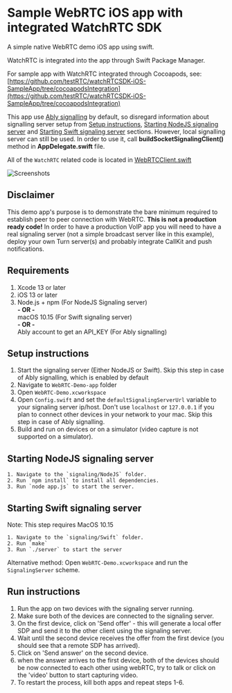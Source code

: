 # Sample WebRTC iOS app with integrated WatchRTC SDK
A simple native WebRTC demo iOS app using swift. 

WatchRTC is integrated into the app through Swift Package Manager.

For sample app with WatchRTC integrated through Cocoapods, see: [https://github.com/testRTC/watchRTCSDK-iOS-SampleApp/tree/cocoapodsIntegration](https://github.com/testRTC/watchRTCSDK-iOS-SampleApp/tree/cocoapodsIntegration)

This app use [Ably signalling](https://ably.com/) by default, so disregard information about signalling server setup from [Setup instructions](https://github.com/testRTC/watchRTCSDK-iOS-SampleApp#setup-instructions), [Starting NodeJS signaling server](https://github.com/testRTC/watchRTCSDK-iOS-SampleApp#starting-nodejs-signaling-server) and [Starting Swift signaling server](https://github.com/testRTC/watchRTCSDK-iOS-SampleApp#starting-swift-signaling-server) sections. However, local signalling server can still be used. In order to use it, call **buildSocketSignalingClient()** method in **AppDelegate.swift** file.

All of the `WatchRTC` related code is located in [WebRTCClient.swift](WebRTC-Demo-App/Sources/Services/WebRTCClient.swift)

![Screenshots](images/WebRTC.png)

## Disclaimer
This demo app's purpose is to demonstrate the bare minimum required to establish peer to peer connection with WebRTC. **This is not a production ready code!** In order to have a production VoIP app you will need to have a real signaling server (not a simple broadcast server like in this example), deploy your own Turn server(s) and probably integrate CallKit and push notifications.

## Requirements
1. Xcode 13 or later
2. iOS 13 or later
3. Node.js + npm (For NodeJS Signaling server)  
**- OR -**  
macOS 10.15 (For Swift signaling server)  
**- OR -**  
Ably account to get an API_KEY (For Ably signalling)  

## Setup instructions
1. Start the signaling server (Either NodeJS or Swift). Skip this step in case of Ably signalling, which is enabled by default
2. Navigate to `WebRTC-Demo-app` folder
3. Open `WebRTC-Demo.xcworkspace`
4. Open `Config.swift` and set the `defaultSignalingServerUrl` variable to your signaling server ip/host. Don't use `localhost` or `127.0.0.1` if you plan to connect other devices in your network to your mac. Skip this step in case of Ably signalling.
5. Build and run on devices or on a simulator (video capture is not supported on a simulator).

## Starting NodeJS signaling server
    1. Navigate to the `signaling/NodeJS` folder.
    2. Run `npm install` to install all dependencies.
    3. Run `node app.js` to start the server.

## Starting Swift signaling server
Note: This step requires MacOS 10.15

    1. Navigate to the `signaling/Swift` folder.
    2. Run `make`
    3. Run `./server` to start the server

Alternative method: Open `WebRTC-Demo.xcworkspace` and run the `SignalingServer` scheme.

## Run instructions
1. Run the app on two devices with the signaling server running.
2. Make sure both of the devices are connected to the signaling server.
3. On the first device, click on 'Send offer' - this will generate a local offer SDP and send it to the other client using the signaling server.
4. Wait until the second device receives the offer from the first device (you should see that a remote SDP has arrived).
5. Click on 'Send answer' on the second device.
6. when the answer arrives to the first device, both of the devices should be now connected to each other using webRTC, try to talk or click on the 'video' button to start capturing video.
7. To restart the process, kill both apps and repeat steps 1-6.
